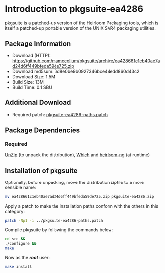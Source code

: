 # Introduction to pkgsuite-ea4286
pkgsuite is a patched-up version of the Heirloom Packaging tools, which is itself a patched-up
portable version of the UNIX SVR4 packaging utilities.

## Package Information
- Download (HTTP): https://github.com/mamccollum/pkgsuite/archive/ea428661c1eb40ae7ad24d6ff449bfeda59de725.zip
- Download md5sum: 6d8e0be9b0927346bce44edd860d43c2
- Download Size: 1.5M
- Build Size: 13M
- Build Time: 0.1 SBU

## Additional Download
- Required patch: [pkgsuite-ea4286-paths.patch](./patches/pkgsuite/pkgsuite-ea4286-paths.patch)

## Package Dependencies
### Required
  [UnZip](https://www.linuxfromscratch.org/blfs/view/svn/general/unzip.html) (to unpack the distribution),
  [Which](https://www.linuxfromscratch.org/blfs/view/svn/general/which.html) and
  [heirloom-ng](./2-heirloom-ng.md) (at runtime)

## Installation of pkgsuite
Optionally, before unpacking, move the distribution zipfile to a more sensible name:
```Bash
mv ea428661c1eb40ae7ad24d6ff449bfeda59de725.zip pkgsuite-ea4286.zip
```

Apply a patch to make the installation paths conform with the others in this category:
```Bash
patch -Np1 -i ../pkgsuite-ea4286-paths.patch
```

Compile pkgsuite by following the commands below:
```Bash
cd src &&
./configure &&
make
```

Now as the ***root*** user:
```Bash
make install
```

